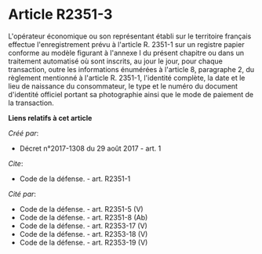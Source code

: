 # Article R2351-3

L'opérateur économique ou son représentant établi sur le territoire français effectue l'enregistrement prévu à l'article R.
2351-1 sur un registre papier conforme au modèle figurant à l'annexe I du présent chapitre ou dans un traitement automatisé
où sont inscrits, au jour le jour, pour chaque transaction, outre les informations énumérées à l'article 8, paragraphe 2, du
règlement mentionné à l'article R. 2351-1, l'identité complète, la date et le lieu de naissance du consommateur, le type et
le numéro du document d'identité officiel portant sa photographie ainsi que le mode de paiement de la transaction.

**Liens relatifs à cet article**

_Créé par_:

  - Décret n°2017-1308 du 29 août 2017 - art. 1

_Cite_:

  - Code de la défense. - art. R2351-1

_Cité par_:

  - Code de la défense. - art. R2351-5 (V)
  - Code de la défense. - art. R2351-8 (Ab)
  - Code de la défense. - art. R2353-17 (V)
  - Code de la défense. - art. R2353-18 (V)
  - Code de la défense. - art. R2353-19 (V)
